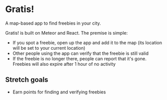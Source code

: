 # Gratis!

A map-based app to find freebies in your city.

Gratis! is built on Meteor and React. The premise is simple:

  * If you spot a freebie, open up the app and add it to the map (its location will be set to your current location)
  * Other people using the app can verify that the freebie is still valid
  * If the freebie is no longer there, people can report that it's gone. Freebies will also expire after 1 hour of no activity

## Stretch goals

  * Earn points for finding and verifying freebies